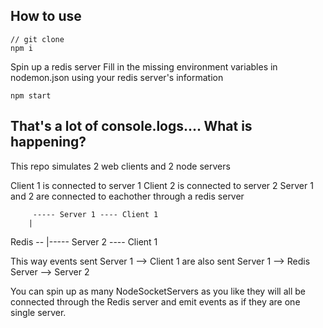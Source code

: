 ## How to use

```
// git clone
npm i
```

Spin up a redis server
Fill in the missing environment variables in nodemon.json using your redis server's information

```
npm start
```

## That's a lot of console.logs.... What is happening?

This repo simulates 2 web clients and 2 node servers

Client 1 is connected to server 1
Client 2 is connected to server 2
Server 1 and 2 are connected to eachother through a redis server

         ----- Server 1 ---- Client 1
        |      
Redis --
        |----- Server 2 ---- Client 1

This way events sent Server 1 --> Client 1 are also sent Server 1 --> Redis Server --> Server 2

You can spin up as many NodeSocketServers as you like they will all be connected through the Redis server and emit events as if they are one single server.